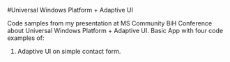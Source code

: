 #Universal Windows Platform + Adaptive UI

Code samples from my presentation at MS Community BiH Conference about Universal Windows Platform + Adaptive UI. Basic App with four code examples of:

1. Adaptive UI on simple contact form.
